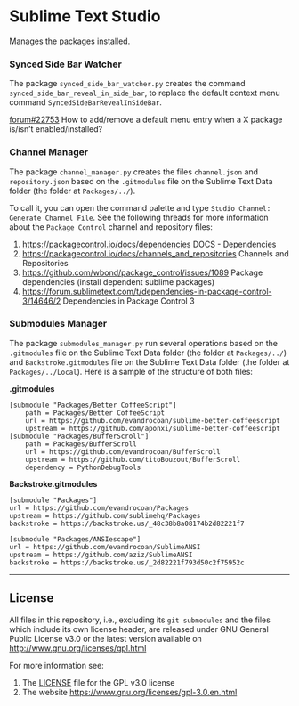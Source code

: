 # Sublime Text Studio


Manages the packages installed.



### Synced Side Bar Watcher

The package `synced_side_bar_watcher.py` creates the command `synced_side_bar_reveal_in_side_bar`,
to replace the default context menu command `SyncedSideBarRevealInSideBar`.

[forum#22753](https://forum.sublimetext.com/t/solved-how-to-add-remove-a-default-menu-entry-when-a-x-package-is-isnt-enabled-installed/22753) How to add/remove a default menu entry when a X package is/isn’t enabled/installed?



### Channel Manager

The package `channel_manager.py` creates the files `channel.json` and `repository.json` based on the
`.gitmodules` file on the Sublime Text Data folder (the folder at `Packages/../`).

To call it, you can open the command palette and type `Studio Channel: Generate Channel File`. See
the following threads for more information about the `Package Control` channel and repository files:

1. https://packagecontrol.io/docs/dependencies  DOCS - Dependencies
1. https://packagecontrol.io/docs/channels_and_repositories Channels and Repositories
1. https://github.com/wbond/package_control/issues/1089 Package dependencies (install dependent sublime packages)
1. https://forum.sublimetext.com/t/dependencies-in-package-control-3/14646/2 Dependencies in Package Control 3


### Submodules Manager

The package `submodules_manager.py` run several operations based on the `.gitmodules` file on the
Sublime Text Data folder (the folder at `Packages/../`) and `Backstroke.gitmodules` file on the
Sublime Text Data folder (the folder at `Packages/../Local`). Here is a sample of the structure of
both files:

**.gitmodules**
```shell
[submodule "Packages/Better CoffeeScript"]
	path = Packages/Better CoffeeScript
	url = https://github.com/evandrocoan/sublime-better-coffeescript
	upstream = https://github.com/aponxi/sublime-better-coffeescript
[submodule "Packages/BufferScroll"]
	path = Packages/BufferScroll
	url = https://github.com/evandrocoan/BufferScroll
	upstream = https://github.com/titoBouzout/BufferScroll
	dependency = PythonDebugTools
```

**Backstroke.gitmodules**
```shell
[submodule "Packages"]
url = https://github.com/evandrocoan/Packages
upstream = https://github.com/sublimehq/Packages
backstroke = https://backstroke.us/_48c38b8a08174b2d82221f7

[submodule "Packages/ANSIescape"]
url = https://github.com/evandrocoan/SublimeANSI
upstream = https://github.com/aziz/SublimeANSI
backstroke = https://backstroke.us/_2d82221f793d50c2f75952c
```



___
## License

All files in this repository, i.e., excluding its `git submodules` and the files which include its
own license header, are released under GNU General Public License v3.0 or the latest version
available on http://www.gnu.org/licenses/gpl.html

For more information see:

1. The [LICENSE](LICENSE) file for the GPL v3.0 license
1. The website https://www.gnu.org/licenses/gpl-3.0.en.html


